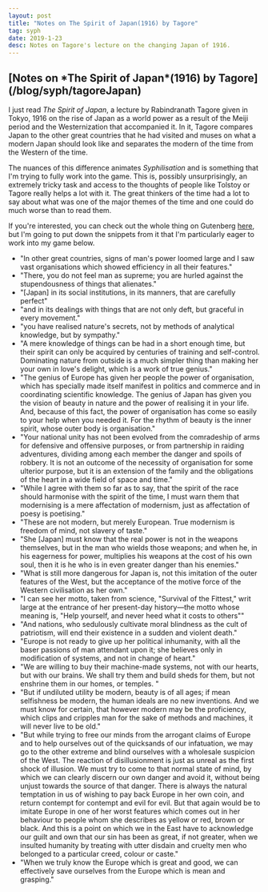 ```yaml
---
layout: post
title: "Notes on The Spirit of Japan(1916) by Tagore"
tag: syph
date: 2019-1-23
desc: Notes on Tagore's lecture on the changing Japan of 1916.
---
```

<h2>[Notes on *The Spirit of Japan*(1916) by Tagore](/blog/syph/tagoreJapan)</h2>

I just read *The Spirit of Japan*, a lecture by Rabindranath Tagore given in Tokyo, 1916 on the rise of Japan as a world power as a result of the Meiji period and the Westernization that accompanied it. In it, Tagore compares Japan to the other great countries that he had visited and muses on what a modern Japan should look like and separates the modern of the time from the Western of the time.


The nuances of this difference animates *Syphilisation* and is something that I'm trying to fully work into the game. This is, possibly unsurprisingly, an extremely tricky task and access to the thoughts of people like Tolstoy or Tagore really helps a lot with it. The great thinkers of the time had a lot to say about what was one of the major themes of the time and one could do much worse than to read them.


If you're interested, you can check out the whole thing on Gutenberg [here](http://www.gutenberg.org/ebooks/33131), but I'm going to put down the snippets from it that I'm particularly eager to work into my game below.
- "In other great countries, signs of man's power loomed large and I saw vast organisations which showed efficiency in all their features."
- "There, you do not feel man as supreme; you are hurled against the stupendousness of things that alienates."
- "[Japan] in its social institutions, in its manners, that are carefully perfect"
- "and in its dealings with things that are not only deft, but graceful in every movement."
- "you have realised nature's secrets, not by methods of analytical knowledge, but by sympathy."
- "A mere knowledge of things can be had in a short enough time, but their spirit can only be acquired by centuries of training and self-control. Dominating nature from outside is a much simpler thing than making her your own in love's delight, which is a work of true genius."
- "The genius of Europe has given her people the power of organisation, which has specially made itself manifest in politics and commerce and in coordinating scientific knowledge. The genius of Japan has given you the vision of beauty in nature and the power of realising it in your life. And, because of this fact, the power of organisation has come so easily to your help when you needed it. For the rhythm of beauty is the inner spirit, whose outer body is organisation."
- "Your national unity has not been evolved from the comradeship of arms for defensive and offensive purposes, or from partnership in raiding adventures, dividing among each member the danger and spoils of robbery. It is not an outcome of the necessity of organisation for some ulterior purpose, but it is an extension of the family and the obligations of the heart in a wide field of space and time."
- "While I agree with them so far as to say, that the spirit of the race should harmonise with the spirit of the time, I must warn them that modernising is a mere affectation of modernism, just as affectation of poesy is poetising."
- "These are not modern, but merely European. True modernism is freedom of mind, not slavery of taste."
- "She [Japan] must know that the real power is not in the weapons themselves, but in the man who wields those weapons; and when he, in his eagerness for power, multiplies his weapons at the cost of his own soul, then it is he who is in even greater danger than his enemies."
- "What is still more dangerous for Japan is, not this imitation of the outer features of the West, but the acceptance of the motive force of the Western civilisation as her own."
- "I can see her motto, taken from science, "Survival of the Fittest," writ large at the entrance of her present-day history—the motto whose meaning is, "Help yourself, and never heed what it costs to others""
- "And nations, who sedulously cultivate moral blindness as the cult of patriotism, will end their existence in a sudden and violent death."
- "Europe is not ready to give up her political inhumanity, with all the baser passions of man attendant upon it; she believes only in modification of systems, and not in change of heart."
- "We are willing to buy their machine-made systems, not with our hearts, but with our brains. We shall try them and build sheds for them, but not enshrine them in our homes, or temples. "
- "But if undiluted utility be modern, beauty is of all ages; if mean selfishness be modern, the human ideals are no new inventions. And we must know for certain, that however modern may be the proficiency, which clips and cripples man for the sake of methods and machines, it will never live to be old."
- "But while trying to free our minds from the arrogant claims of Europe and to help ourselves out of the quicksands of our infatuation, we may go to the other extreme and blind ourselves with a wholesale suspicion of the West. The reaction of disillusionment is just as unreal as the first shock of illusion. We must try to come to that normal state of mind, by which we can clearly discern our own danger and avoid it, without being unjust towards the source of that danger. There is always the natural temptation in us of wishing to pay back Europe in her own coin, and return contempt for contempt and evil for evil. But that again would be to imitate Europe in one of her worst features which comes out in her behaviour to people whom she describes as yellow or red, brown or black. And this is a point on which we in the East have to acknowledge our guilt and own that our sin has been as great, if not greater, when we insulted humanity by treating with utter disdain and cruelty men who belonged to a particular creed, colour or caste."
- "When we truly know the Europe which is great and good, we can effectively save ourselves from the Europe which is mean and grasping."


